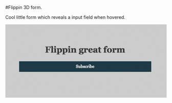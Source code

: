 #Flippin 3D form.

Cool little form which reveals a input field when hovered.

![Screenshot](/img/screenshot.gif "Screenshot")


